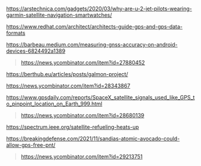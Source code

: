 https://arstechnica.com/gadgets/2020/03/why-are-u-2-jet-pilots-wearing-garmin-satellite-navigation-smartwatches/

https://www.redhat.com/architect/architects-guide-gps-and-gps-data-formats

https://barbeau.medium.com/measuring-gnss-accuracy-on-android-devices-6824492a1389
> https://news.ycombinator.com/item?id=27880452

https://berthub.eu/articles/posts/galmon-project/

https://news.ycombinator.com/item?id=28343867

https://www.gpsdaily.com/reports/SpaceX_satellite_signals_used_like_GPS_to_pinpoint_location_on_Earth_999.html
> https://news.ycombinator.com/item?id=28680139

https://spectrum.ieee.org/satellite-refueling-heats-up

https://breakingdefense.com/2021/11/sandias-atomic-avocado-could-allow-gps-free-pnt/
> https://news.ycombinator.com/item?id=29213751